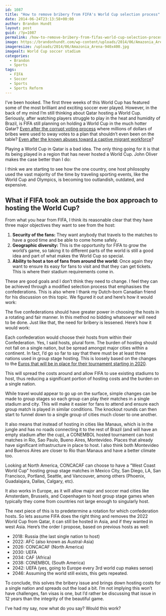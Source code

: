 ```yaml
---
id: 1087
title: "How to remove bribery from FIFA's World Cup selection process"
date: 2014-06-24T23:13:58+00:00
author: Brandon Hundt
layout: post
guid: /?p=1087
permalink: /how-to-remove-bribery-from-fifas-world-cup-selection-process/
image: https://brandonhundt.com/wp-content/uploads/2014/06/Amazonia_Arena-940x400.jpg
imageresize: /uploads/2014/06/Amazonia_Arena-940x400.jpg
imagealt: World Cup soccer stadium
categories:
  - Brandon
  - Sports
tags:
  - FIFA
  - Soccer
  - Sports
  - Sports Reform
---
```

I’ve been hooked. The first three weeks of this World Cup has featured some of the most brilliant and exciting soccer ever played. However, in the back of my mind I’m still thinking about Qatar hosting a World Cup. Seriously, after watching players struggle to play in the heat and humidity of Brazil, is FIFA still planning on holding a World Cup in the much hotter Qatar? [Even after the corrupt voting process](http://www.thetakeaway.org/story/lawmakers-take-2022-world-cup/) where millions of dollars of bribes were used to sway votes to a plan that shouldn’t even been on the table? [Even after the known abuses toward a captive migrant workforce](http://www.businessinsider.com/qatar-world-cup-problems-2014-4)?<!--more-->

Playing a World Cup in Qatar is a bad idea. The only thing going for it is that its being played in a region that has never hosted a World Cup. John Oliver makes the case better than I do:



I think we are starting to see how the one country, one host philosophy used the vast majority of the time by traveling sporting events, like the World Cup and Olympics, is becoming too outlandish, outdated, and expensive.

## What if FIFA took an outside the box approach to hosting the World Cup?

From what you hear from FIFA, I think its reasonable clear that they have three major objectives they want to see from the host:

  1. **Security of the fans:** They want anybody that travels to the matches to have a good time and be able to come home safely.
  2. **Geographic diversity:** This is the opportunity for FIFA to grow the world’s game, so taking it to different parts of the world is still a good idea and part of what makes the World Cup so special.
  3. **Ability to host a ton of fans from around the world:** Once again they want to ensure its easy for fans to visit and that they can get tickets. This is where their stadium requirements come in.

These are good goals and I don’t think they need to change. I feel they can be achieved through a modified selection process that emphasises the confederations. This is also where I thank my Dutch-born Canadian friend for his discussion on this topic. We figured it out and here’s how it would work:

The five confederations should have greater power in choosing the hosts in a rotating and fair manner. In this method no bidding whatsoever will need to be done. Just like that, the need for bribery is lessened. Here’s how it would work:

Each confederation would choose their hosts from within their Confederation. Yes, I said hosts, plural form. The burden of hosting should not fall on a single nation, but be spread amongst major cities within a continent. In fact, I’d go so far to say that there must be at least three nations used in group stage hosting. This is loosely based on the changes to the [Euros that will be in place for their tournament starting in 2020](http://en.wikipedia.org/wiki/UEFA_Euro_2020).

This will spread the costs around and allow FIFA to use existing stadiums to host, thus reducing a significant portion of hosting costs and the burden on a single nation.

While travel would appear to go up on the surface, simple changes can be made to group stages so each group can play their matches in a single stadium and city. This will make it easier for fans to attend and ensure each group match is played in similar conditions. The knockout rounds can then start to funnel down to a single group of cities much closer to one another.

It also means that instead of hosting in cities like Manaus, which is in the jungle and has no roads connecting it to the rest of Brazil (and will have an empty stadium after the cup), a CONEMBOL hosted tournament can host matches in Rio, Sao Paulo, Bueno Aires, Montevideo. Places that already have significant infrastructure in place to host. I also think both Montevideo and Buenos Aires are closer to Rio than Manaus and have a better climate too.

Looking at North America, CONCACAF can choose to have a “West Coast World Cup” hosting group stage matches in Mexico City, San Diego, LA, San Francisco, Portland, Seattle, and Vancouver, among others (Phoenix, Guadalajara, Dallas, Calgary, etc).

It also works in Europe, as it will allow major and soccer mad cities like Amsterdam, Brussels, and Copenhagen to host group stage games when typically they come from countries not large enough to singularly host.

The next piece of this is to predetermine a rotation for which confederation hosts. So lets assume FIFA does the right thing and removes the 2022 World Cup from Qatar, it can still be hosted in Asia, and if they wanted in west Asia. Here’s the order I propose, based on previous hosts as well:

  * 2018: Russia (the last single nation to host)
  * 2022: AFC (also known as Austral-Asia)
  * 2026: CONCACAF (North America)
  * 2030: UEFA
  * 2034: CAF (Africa)
  * 2038: CONEMBOL (South America)
  * 2042: UEFA (yes, going to Europe every 3rd world cup makes sense)
  * 2046: Assuming the world still exists, this gets repeated.

To conclude, this solves the bribery issue and brings down hosting costs for a single nation and spreads out the load a bit. I’m not implying this won’t have challenges, fan visas is one, but I’d rather be discussing that issue in 12 years than the integrity of the beautiful game.

I’ve had my say, now what do you say? Would this work?
